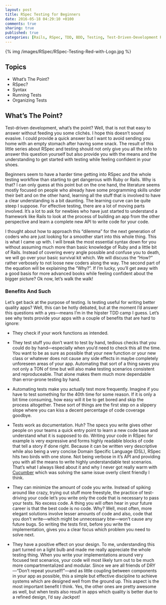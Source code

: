 ```yaml
---
layout: post
title: RSpec Testing for Beginners
date: 2016-05-18 04:29:10 +0100
comments: true
sharing: true
published: true 
categories: [Rails, RSpec, TDD, BDD, Testing, Test-Driven-Development Ruby, Ruby on Rails]
---
```


{% img /images/RSpec/RSpec-Testing-Red-with-Logo.jpg %}

## Topics

+ What’s The Point?
+ RSpec?
+ Syntax
+ Running Tests
+ Organizing Tests

## What’s The Point?

Test-driven development, what’s the point? Well, that is not that easy to answer without feeding you some clichés. I hope this doesn’t sound evasive. I could provide a quick answer but I want to avoid sending you home with an empty stomach after having some snack. The result of this little series about RSpec and testing should not only give you all the info to answer this question yourself but also provide you with the means and the understanding to get started with testing while feeling confident in your shoes.

Beginners seem to have a harder time getting into RSpec and the whole testing workflow than starting to get dangerous with Ruby or Rails. Why is that? I can only guess at this point but on the one hand, the literature seems mostly focused on people who already have some programming skills under their belt and on the other hand, learning all the stuff that is involved to have a clear understanding is a bit daunting. The learning curve can be quite steep I suppose. For effective testing, there are a lot of moving parts involved. It’s a lot to ask for newbies who have just started to understand a framework like Rails to look at the process of building an app from the other perspective and learn a complete new API to write code for your code.

I thought about how to approach this “dilemma” for the next generation of coders who are just looking for a smoother start into this whole thing. This is what I came up with. I will break the most essential syntax down for you without assuming much more than basic knowledge of Ruby and a little bit of Rails. Instead of covering every angle possible and confuse you to death, we will go over your basic survival kit which. We will discuss the “How?” rather verbosely to not loose new coders along the way. The second part of the equation will be explaining the “Why?”. If I’m lucky, you’ll get away with a good basis for more advanced books while feeling confident about the bigger picture? Ok now, let’s walk the walk! 

### Benefits And Such

Let’s get back at the purpose of testing. Is testing useful for writing better quality apps? Well, this can be hotly debated, but at the moment I’d answer this questions with a yes—means I’m in the hipster TDD camp I guess. Let’s see why tests provide your apps with a couple of benefits that are hard to ignore:


+ They check if your work functions as intended.

+ They test stuff you don’t want to test by hand, tedious checks that you could do by hand—especially when you’d need to check this all the time. You want to be as sure as possible that your new function or your new class or whatever does not cause any side effects in maybe completely unforeseen areas of your app. Automating that sort of a thing saves you not only a TON of time but will also make testing scenarios consistent and reproduceable. That alone makes them much more dependable than error-prone testing by hand.

+ Automating tests make you actually test more frequently. Imagine if you have to test something for the 40th time for some reason. If it is only a bit time consuming, how easy will it be to get bored and skip the process altogether. These sort of things are the first step on a slippery slope where you can kiss a decent percentage of code coverage goodbye.

+ Tests work as documentation. Huh? The specs you write gives other people on your teams a quick entry point to learn a new code base and understand what it is supposed to do. Writing your code in RSpec for example is very expressive and forms highly readable blocks of code that tell a story if done right. Because it can be written very descriptive while also being a very concise Domain Specific Language (DSL), RSpec hits two birds with one stone. Not being verbose in it’s API and providing you with all the means to write highly understandable test scenarios. That’s what I always liked about it and why I never got really warm with [Cucumber](https://cucumber.io/) which was solving the same issue overly client friendly I think.

+ They can minimize the amount of code you write. Instead of spiking around like crazy, trying out stuff more freestyle, the practice of test-driving your code let’s you write only the code that is necessary to pass your tests. No excess code. A thing you will often hear in your future career is that the best code is no code. Why? Well, most often, more elegant solutions involve lesser amounts of code and also, code that you don’t write—which might be unnecessary btw—won’t cause any future bugs. So writing the tests first, before you write the implementation, gives you a clear focus which problem you need to solve next. 

+ They have a positive effect on your design. To me, understanding this part turned on a light bulb and made me really appreciate the whole testing thing. When you write your implementations around very focused test scenarios, your code will most likely turn out to be much more compartmentalized and modular. Since we are all friends of DRY—“Don’t repeat yourself!”—and as little coupling between components in your app as possible, this a simple but effective discipline to achieve systems which are designed well from the ground up. This aspect is the most important benefit I think. Yes, the other ones are pretty awesome as well, but when tests also result in apps which quality is better due to a refined design, I’d say Jackpot! 










